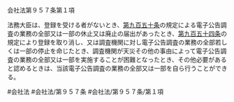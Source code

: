 会社法第９５７条第１項

法務大臣は、登録を受ける者がないとき、[第九百五十条](会社法＿＿＿＿第９５０条)の規定による電子公告調査の業務の全部又は一部の休止又は廃止の届出があったとき、[第九百五十四条](会社法＿＿＿＿第９５４条)の規定により登録を取り消し、又は調査機関に対し電子公告調査の業務の全部若しくは一部の停止を命じたとき、調査機関が天災その他の事由によって電子公告調査の業務の全部又は一部を実施することが困難となったとき、その他必要があると認めるときは、当該電子公告調査の業務の全部又は一部を自ら行うことができる。

#会社法
#会社法/第９５７条
#会社法/第９５７条/第１項
